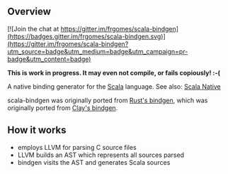 ## Overview

[![Join the chat at https://gitter.im/frgomes/scala-bindgen](https://badges.gitter.im/frgomes/scala-bindgen.svg)](https://gitter.im/frgomes/scala-bindgen?utm_source=badge&utm_medium=badge&utm_campaign=pr-badge&utm_content=badge)

**This is work in progress. It may even not compile, or fails copiously! :-(**

A native binding generator for the [Scala] language.
See also: [Scala Native]

scala-bindgen was originally ported from [Rust's bindgen], which was originally ported from [Clay's bindgen].

## How it works

* employs LLVM for parsing C source files
* LLVM builds an AST which represents all sources parsed
* bindgen visits the AST and generates Scala sources

[Scala]: http://scala-lang.org
[Scala Native]: http://github.com/scala-native/scala-native
[Clay's bindgen]: http://github.com/jckarter/clay/blob/master/tools/bindgen.clay
[Rust's bindgen]: http://github.com/crabtw/rust-bindgen
